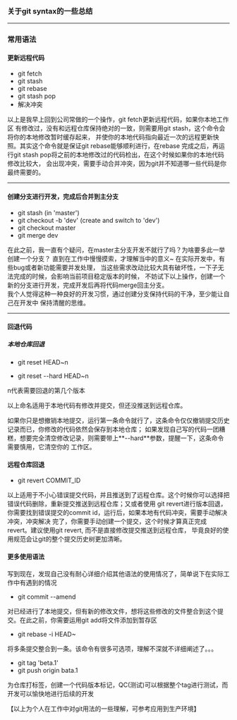 ### 关于git syntax的一些总结

---

### 常用语法

#### 更新远程代码

* git fetch 
* git stash 
* git rebase
* git stash pop
* 解决冲突

以上是我早上回到公司常做的一个操作，git fetch更新远程代码，如果你本地工作区
有修改过，没有和远程仓库保持绝对的一致，则需要用git stash，这个命令会将你的本地修改暂时缓存起来，
并使你的本地代码指向最近一次的远程更新快照。其实这个命令就是保证git rebase能够顺利进行，在rebase
完成之后，再运行git stash pop将之前的本地修改过的代码检出，在这个时候如果你的本地代码修改比较大，
会出现冲突，需要手动合并冲突，因为git并不知道哪一些代码是你最终需要的。

***

#### 创建分支进行开发，完成后合并到主分支

* git stash (in 'master')
* git checkout -b 'dev' (create and switch to 'dev')
* git checkout master
* git merge dev

在此之前，我一直有个疑问，在master主分支开发不就行了吗？为啥要多此一举创建一个分支？
直到在工作中慢慢摸索，才理解当中的意义~ 在实际开发中，有些bug或者新功能需要并发处理，
当这些需求改动比较大具有破坏性，一下子无法完成的时候，会影响当前项目稳定版本的时候，
不妨试下以上操作，创建一个新的分支进行开发，完成开发后再将代码merge回主分支。  
我个人觉得这种一种良好的开发习惯，通过创建分支保持代码的干净，至少能让自己在开发中
保持清醒的思维。

---

#### 回退代码

##### 本地仓库回退

* git reset HEAD~n

* git reset --hard HEAD~n

n代表需要回退的第几个版本

以上命名适用于本地代码有修改并提交，但还没推送到远程仓库。  

如果你只是想撤销本地提交，运行第一条命令就行了，这条命令仅仅撤销提交历史记录而已，你修改的代码依然会保存到本地仓库；
如果发现自己写的代码一团糟糕，想要完全清空修改记录，则需要带上**--hard**参数，提醒一下，这条命令需要慎用，它清空你的
工作区。

#### 远程仓库回退

* git revert COMMIT_ID

以上适用于不小心错误提交代码，并且推送到了远程仓库。这个时候你可以选择把错误代码删除，重新提交推送到远程仓库；又或者使用
git revert进行版本回退，你需要找到错误提交的commit id，运行后，如果本地有代码冲突，需要手动解决冲突，冲突解决
完了，你需要手动创建一个提交，这个时候才算真正完成revert。建议使用git revert, 而不是直接修改提交推送到远程仓库，
毕竟良好的使用规范会让git的整个提交历史树更加清晰。


#### 更多使用语法

写到现在，发现自己没有耐心详细介绍其他语法的使用情况了，简单说下在实际工作中有遇到的情况

* git commit --amend

对已经进行了本地提交，但有新的修改文件，想将这些修改的文件整合到这个提交。在此之前，你需要运用git add将文件添加到暂存区

* git rebase -i HEAD~<n>

将多条提交整合到一条。该命令有很多可选项，理解不深就不详细阐述了。。。

* git tag 'beta.1'
* git push origin bata.1

为仓库打标签，创建一个代码版本标记，QC(测试)可以根据整个tag进行测试，而开发可以愉快地进行后续的开发


【以上为个人在工作中对git用法的一些理解，可参考应用到生产环境】